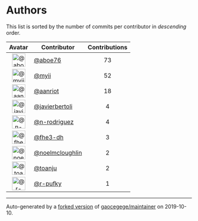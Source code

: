 # Authors

This list is sorted by the number of commits per contributor in _descending_ order.

Avatar|Contributor|Contributions
:-:|---|:-:
<img class='float-left rounded-1' src='https://avatars0.githubusercontent.com/u/1800660?v=4' width='36' height='36' alt='@aboe76'>|[@aboe76](https://github.com/aboe76)|73
<img class='float-left rounded-1' src='https://avatars2.githubusercontent.com/u/10231489?v=4' width='36' height='36' alt='@myii'>|[@myii](https://github.com/myii)|52
<img class='float-left rounded-1' src='https://avatars0.githubusercontent.com/u/8395913?v=4' width='36' height='36' alt='@aanriot'>|[@aanriot](https://github.com/aanriot)|18
<img class='float-left rounded-1' src='https://avatars2.githubusercontent.com/u/242396?v=4' width='36' height='36' alt='@javierbertoli'>|[@javierbertoli](https://github.com/javierbertoli)|4
<img class='float-left rounded-1' src='https://avatars3.githubusercontent.com/u/3433835?v=4' width='36' height='36' alt='@n-rodriguez'>|[@n-rodriguez](https://github.com/n-rodriguez)|4
<img class='float-left rounded-1' src='https://avatars1.githubusercontent.com/u/36160984?v=4' width='36' height='36' alt='@fhe3-dh'>|[@fhe3-dh](https://github.com/fhe3-dh)|3
<img class='float-left rounded-1' src='https://avatars1.githubusercontent.com/u/13322818?v=4' width='36' height='36' alt='@noelmcloughlin'>|[@noelmcloughlin](https://github.com/noelmcloughlin)|2
<img class='float-left rounded-1' src='https://avatars1.githubusercontent.com/u/1773291?v=4' width='36' height='36' alt='@toanju'>|[@toanju](https://github.com/toanju)|2
<img class='float-left rounded-1' src='https://avatars2.githubusercontent.com/u/4778046?v=4' width='36' height='36' alt='@r-pufky'>|[@r-pufky](https://github.com/r-pufky)|1

---

Auto-generated by a [forked version](https://github.com/myii/maintainer) of [gaocegege/maintainer](https://github.com/gaocegege/maintainer) on 2019-10-10.
